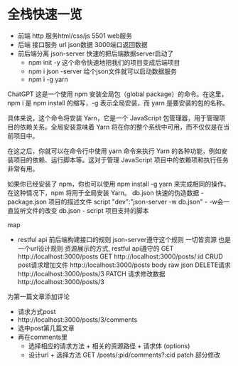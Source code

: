 # 全栈快速一览

- 前端 http 服务html/css/js
    5501 web服务
- 后端 接口服务
 url json数据
 3000端口返回数据
- 前后端分离
    json-server 快速的把后端数据server启动了
    - npm init -y 这个命令快速地把我们的项目变成后端项目
    - npm i json -server 给个json文件就可以启动数据服务
    - npm i -g yarn    

ChatGPT
这是一个使用 npm 安装全局包（global package）的命令。在这里，npm i 是 npm install 的缩写，-g 表示全局安装，而 yarn 是要安装的包的名称。

具体来说，这个命令将安装 Yarn，它是一个 JavaScript 包管理器，用于管理项目的依赖关系。全局安装意味着 Yarn 将在你的整个系统中可用，而不仅仅是在当前项目中。

在这之后，你就可以在命令行中使用 yarn 命令来执行 Yarn 的各种功能，例如安装项目的依赖、运行脚本等。这对于管理 JavaScript 项目中的依赖项和执行任务非常有用。

如果你已经安装了 npm，你也可以使用 npm install -g yarn 来完成相同的操作。在这种情况下，npm 将用于全局安装 Yarn。
     db.json 快速的伪造数据
    - package.json 项目的描述文件
        script 
        "dev":"json-server -w db.json"
        - -w会一直监听文件的改变 db.json
        - script 项目支持的脚本

map

- restful api 前后端构建接口的规则 json-server遵守这个规则
 一切皆资源 也是一个url设计规则
 资源展示的方式, restful api遵守的
 GET http://localhost:3000/posts
 GET http://localhost:3000/posts/:id
 CRUD
    post请求增加文件
    http://localhost:3000/posts 
    body raw json
    DELETE请求  
    http://localhost:3000/posts/3
    PATCH 请求修改数据
    http://localhost:3000/posts/3

为第一篇文章添加评论
- 请求方式post
- http://localhost:3000/posts/3/comments
 - 选中post第几篇文章
 - 再在comments里 
    - 选择相应的请求方法 + 相关的资源路径 + 请求体 (options)
    - 设计url + 选择方法
GET /posts/:pid/comments?:cid
patch 部分修改